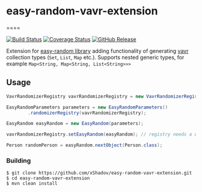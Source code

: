 # easy-random-vavr-extension
====

[![Build Status](https://travis-ci.com/xShadov/easy-random-vavr-extension.svg?branch=master)](https://travis-ci.org/xShadov/easy-random-vavr-extension)
[![Coverage Status](https://coveralls.io/repos/github/xShadov/easy-random-vavr-extension/badge.svg?branch=master)](https://coveralls.io/github/xShadov/easy-random-vavr-extension?branch=master)
[![GitHub Release](https://img.shields.io/github/release/xShadov/easy-random-vavr-extension.svg)](https://github.com/xShadov/easy-random-vavr-extension/releases)

Extension for [easy-random library](https://github.com/j-easy/easy-random) adding functionality of generating [vavr](https://github.com/vavr-io/vavr) collection types (`Set`, `List`, `Map` etc.). Supports nested generic types, for example `Map<String, Map<String, List<String>>>`

## Usage
```java
VavrRandomizerRegistry vavrRandomizerRegistry = new VavrRandomizerRegistry();

EasyRandomParameters parameters = new EasyRandomParameters()
        .randomizerRegistry(vavrRandomizerRegistry);

EasyRandom easyRandom = new EasyRandom(parameters);

vavrRandomizerRegistry.setEasyRandom(easyRandom); // registry needs a way to random subtypes

Person randomPerson = easyRandom.nextObject(Person.class);
```

### Building

```
$ git clone https://github.com/xShadov/easy-random-vavr-extension.git
$ cd easy-random-vavr-extension
$ mvn clean install
```



